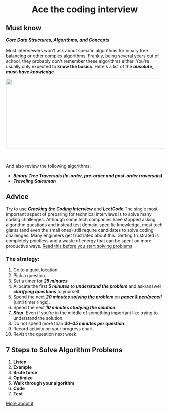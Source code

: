 <h1 align = "center"> Ace the coding interview </h1>

## Must know
***Core Data Structures, Algorithms, and Concepts***<br><br> 
Most interviewers won't ask about specific algorithms for binary tree balancing or other complex algorithms. Frankly, being several years out of school, they probably don't remember these algorithms either. 
You're usually only expected to **know the basics**. Here's a list of the ***absolute, must-have knowledge***

<p align="center">

  <img width="700" height="221" src="https://user-images.githubusercontent.com/45834270/76638012-04c28c00-654c-11ea-94bc-803cb8f59b40.png">

</p>

<br><br>
And also review the following algorithms:
  - ***Binary Tree Traversals (In-order, pre-order and post-order traversals)*** 
  - ***Traveling Salesman***

## Advice

Try to use ***Cracking the Coding Interview*** and ***LeetCode***
The single most important aspect of preparing for technical interviews is to solve many coding challenges. Although some tech companies have stopped asking algorithm questions and instead test domain-specific knowledge, most tech giants (and even the small ones) still require candidates to solve coding challenges. Many engineers get frustrated about this. Getting frustrated is completely pointless and a waste of energy that can be spent on more productive ways.
[Read this before you start solving problems](https://www.alimirio.com/posts/how-to-solve-problems-on-leetcode-to-prepare-for-technical-interviews)
### The strategy:
  1. Go to a quiet location.
  2. Pick a question.
  3. Set a timer for ***25 minutes***
  4. Allocate the first ***5 minutes*** to ***understand the problem*** and ask/answer ***clarifying questions*** to yourself.
  5. Spend the next ***20 minutes*** ***solving the problem*** on ***paper & pen/pencil*** (until timer rings).
  6. Spend the next ***10 minutes studying the solution***.
  7. ***Stop***. Even if you’re in the middle of something important like trying to understand the solution. 
  8. Do not spend more than ***30–35 minutes per question***.
  9. Record activity on your progress chart.
  10. Revisit the question next week.
  
## 7 Steps to Solve Algorithm Problems
  1. **Listen**
  2. **Example**
  3. **Brute force**
  4. **Optimize**
  5. **Walk through your algorithm**
  6. **Code**
  7. **Test**
  
[More about it](https://www.youtube.com/watch?v=GKgAVjJxh9w&list=PLy93QBVON39oi8lNtYBtLx3T6MdPGAQ5Z&index=2&t=0s)
